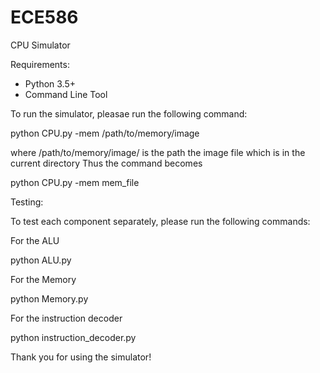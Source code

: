 # ECE586

CPU Simulator

Requirements:

- Python 3.5+
- Command Line Tool


To run the simulator, pleasae run the following command:

python CPU.py -mem /path/to/memory/image

where /path/to/memory/image/ is the path the image file which is in the current directory
Thus the command becomes 

python CPU.py -mem mem_file


Testing:

To test each component separately, please run the following commands:

For the ALU

python ALU.py

For the Memory

python Memory.py

For the instruction decoder

python instruction_decoder.py

Thank you for using the simulator!
